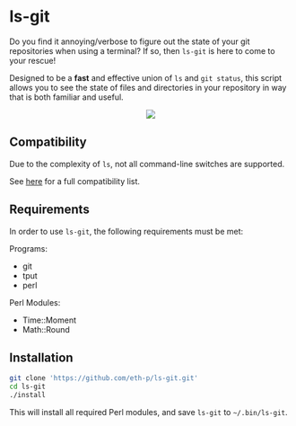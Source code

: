 # ls-git
Do you find it annoying/verbose to figure out the state of your git repositories when using a terminal?
If so, then `ls-git` is here to come to your rescue!

Designed to be a **fast** and effective union of `ls` and `git status`, this script allows you to see the state
of files and directories in your repository in way that is both familiar and useful.

<p align="center">
    <img src="https://media.githubusercontent.com/media/eth-p/ls-git/a56c69119cdd4051d73629aaef9e0bb5d07b78f5/docs/demo.svg">
</p>

## Compatibility
Due to the complexity of `ls`, not all command-line switches are supported.

See [here](https://github.com/eth-p/ls-git/issues/1) for a full compatibility list.

## Requirements

In order to use `ls-git`, the following requirements must be met:

Programs:
- git
- tput
- perl

Perl Modules:
- Time::Moment
- Math::Round

## Installation

```bash
git clone 'https://github.com/eth-p/ls-git.git'
cd ls-git
./install
```

This will install all required Perl modules, and save `ls-git` to `~/.bin/ls-git`.
